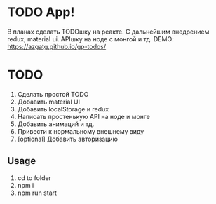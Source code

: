 # TODO App!

В планах сделать TODOшку на реакте. С дальнейшим внедрением redux, material ui. APIшку на ноде с монгой и тд.
DEMO: https://azgatg.github.io/gp-todos/

# TODO

 1. Сделать простой TODO
 2. Добавить material UI
 3. Добавить localStorage и redux
 4. Написать простенькую API на ноде и монге
 5. Добавить анимаций и тд.
 6. Привести к нормальному внешнему виду
 7. [optional] Добавить авторизацию


## Usage

 1. cd to folder
 2. npm i
 3. npm run start
